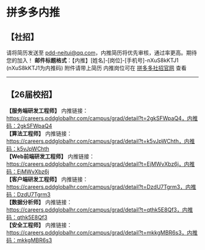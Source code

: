 # 拼多多内推

## 【社招】
请将简历发送至 [pdd-neitui@qq.com](mailto:pdd-neitui@qq.com)，内推简历将优先审核，通过率更高。期待您的加入！
**邮件标题格式**：【内推】[姓名]-[岗位]-[手机号]-nXuS8kKTJ1    (nXuS8kKTJ1为内推码)
附件请带上简历
内推岗位可在 [拼多多社招官网](https://careers.pddglobalhr.com/jobs) 查看

---
## 【26届校招】
**【服务端研发工程师】** 内推链接：https://careers.pddglobalhr.com/campus/grad/detail?t=2gkSFWpaQ4，内推码：2gkSFWpaQ4  
**【算法工程师】** 内推链接：https://careers.pddglobalhr.com/campus/grad/detail?t=k5vJpWChth，内推码：k5vJpWChth  
**【Web前端研发工程师】** 内推链接：https://careers.pddglobalhr.com/campus/grad/detail?t=EjMWvXbz6j，内推码：EjMWvXbz6j  
**【客户端研发工程师】** 内推链接：https://careers.pddglobalhr.com/campus/grad/detail?t=DzdU7Tgrm3，内推码：DzdU7Tgrm3  
**【数据分析师】** 内推链接：https://careers.pddglobalhr.com/campus/grad/detail?t=qthk5E8Qf3，内推码：qthk5E8Qf3  
**【安全工程师】** 内推链接：https://careers.pddglobalhr.com/campus/grad/detail?t=mkkgMBR6s3，内推码：mkkgMBR6s3  
